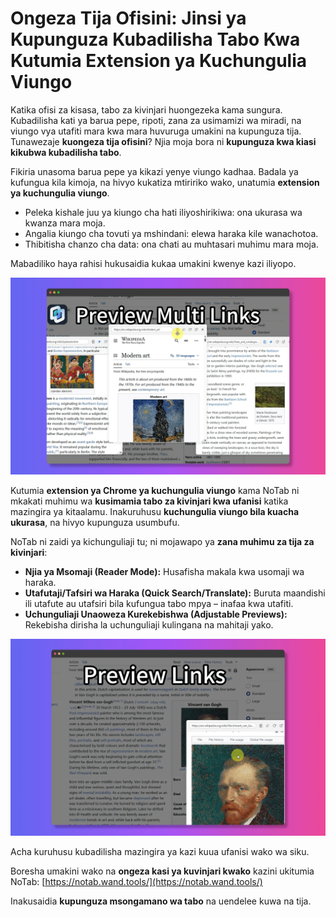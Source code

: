 # Ongeza Tija Ofisini: Jinsi ya Kupunguza Kubadilisha Tabo Kwa Kutumia Extension ya Kuchungulia Viungo

Katika ofisi za kisasa, tabo za kivinjari huongezeka kama sungura. Kubadilisha kati ya barua pepe, ripoti, zana za usimamizi wa miradi, na viungo vya utafiti mara kwa mara huvuruga umakini na kupunguza tija. Tunawezaje **kuongeza tija ofisini**? Njia moja bora ni **kupunguza kwa kiasi kikubwa kubadilisha tabo**.

Fikiria unasoma barua pepe ya kikazi yenye viungo kadhaa. Badala ya kufungua kila kimoja, na hivyo kukatiza mtiririko wako, unatumia **extension ya kuchungulia viungo**.
*   Peleka kishale juu ya kiungo cha hati iliyoshirikiwa: ona ukurasa wa kwanza mara moja.
*   Angalia kiungo cha tovuti ya mshindani: elewa haraka kile wanachotoa.
*   Thibitisha chanzo cha data: ona chati au muhtasari muhimu mara moja.

Mabadiliko haya rahisi hukusaidia kukaa umakini kwenye kazi iliyopo.

![Tija ya ofisi na uchunguliaji wa viungo](../images/notab1.png)

Kutumia **extension ya Chrome ya kuchungulia viungo** kama NoTab ni mkakati muhimu wa **kusimamia tabo za kivinjari kwa ufanisi** katika mazingira ya kitaalamu. Inakuruhusu **kuchungulia viungo bila kuacha ukurasa**, na hivyo kupunguza usumbufu.

NoTab ni zaidi ya kichunguliaji tu; ni mojawapo ya **zana muhimu za tija za kivinjari**:
*   **Njia ya Msomaji (Reader Mode):** Husafisha makala kwa usomaji wa haraka.
*   **Utafutaji/Tafsiri wa Haraka (Quick Search/Translate):** Buruta maandishi ili utafute au utafsiri bila kufungua tabo mpya – inafaa kwa utafiti.
*   **Uchunguliaji Unaoweza Kurekebishwa (Adjustable Previews):** Rekebisha dirisha la uchunguliaji kulingana na mahitaji yako.

![Kipengele cha utafutaji wa haraka cha NoTab](../images/notab2.png)

Acha kuruhusu kubadilisha mazingira ya kazi kuua ufanisi wako wa siku.

Boresha umakini wako na **ongeza kasi ya kuvinjari kwako** kazini ukitumia NoTab: [https://notab.wand.tools/](https://notab.wand.tools/)

Inakusaidia **kupunguza msongamano wa tabo** na uendelee kuwa na tija.
